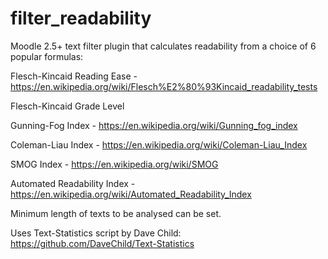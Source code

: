 filter_readability
==================

Moodle 2.5+ text filter plugin that calculates readability from a choice of 6 popular formulas:

Flesch-Kincaid Reading Ease - https://en.wikipedia.org/wiki/Flesch%E2%80%93Kincaid_readability_tests

Flesch-Kincaid Grade Level

Gunning-Fog Index - https://en.wikipedia.org/wiki/Gunning_fog_index

Coleman-Liau Index - https://en.wikipedia.org/wiki/Coleman-Liau_Index

SMOG Index - https://en.wikipedia.org/wiki/SMOG

Automated Readability Index - https://en.wikipedia.org/wiki/Automated_Readability_Index

Minimum length of texts to be analysed can be set.

Uses Text-Statistics script by Dave Child: https://github.com/DaveChild/Text-Statistics
